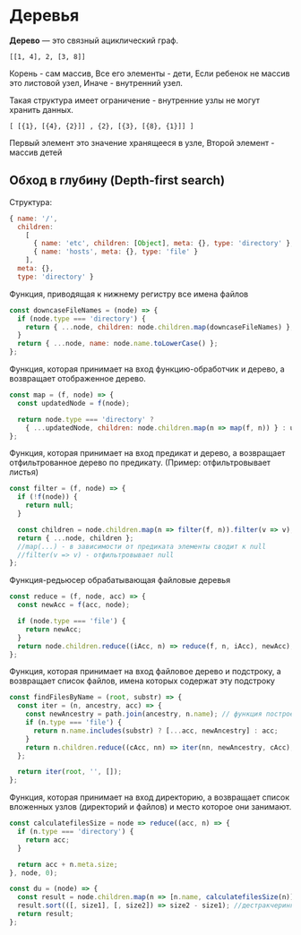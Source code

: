 # Деревья

**Дерево** — это связный ациклический граф.

```[[1, 4], 2, [3, 8]]```

Корень - сам массив,
Все его элементы - дети,
Если ребенок не массив это листовой узел,
Иначе - внутренний узел.

Такая структура имеет ограничение - внутренние узлы не могут хранить данных.

```[ [{1}, [{4}, {2}]] , {2}, [{3}, [{8}, {1}]] ]```

Первый элемент это значение хранящееся в узле,
Второй элемент - массив детей

## Обход в глубину (Depth-first search)

Структура:

```javascript
{ name: '/',
  children: 
    [ 
      { name: 'etc', children: [Object], meta: {}, type: 'directory' },
      { name: 'hosts', meta: {}, type: 'file' } 
    ],
  meta: {},
  type: 'directory' }
```

Функция, приводящая к нижнему регистру все имена файлов

```javascript
const downcaseFileNames = (node) => {
  if (node.type === 'directory') {
    return { ...node, children: node.children.map(downcaseFileNames) };
  }
  return { ...node, name: node.name.toLowerCase() };
};
```

Функция, которая принимает на вход функцию-обработчик и дерево, а возвращает отображенное дерево.

```javascript
const map = (f, node) => {
  const updatedNode = f(node);

  return node.type === 'directory' ?
    { ...updatedNode, children: node.children.map(n => map(f, n)) } : updatedNode;
};
```

Функция, которая принимает на вход предикат и дерево, а возвращает отфильтрованное дерево по предикату. (Пример: отфильтровывает листья)

```javascript
const filter = (f, node) => {
  if (!f(node)) {
    return null;
  }

  const children = node.children.map(n => filter(f, n)).filter(v => v);
  return { ...node, children };
  //map(...) - в зависимости от предиката элементы сводит к null
  //filter(v => v) - отфильтровывает null
};
```

Функция-редьюсер обрабатывающая файловые деревья

```javascript
const reduce = (f, node, acc) => {
  const newAcc = f(acc, node);

  if (node.type === 'file') {
    return newAcc;
  }
  return node.children.reduce((iAcc, n) => reduce(f, n, iAcc), newAcc);
};
```

Функция, которая принимает на вход файловое дерево и подстроку, а возвращает список файлов, имена которых содержат эту подстроку

```javascript
const findFilesByName = (root, substr) => {
  const iter = (n, ancestry, acc) => {
    const newAncestry = path.join(ancestry, n.name); // функция построения путей
    if (n.type === 'file') {
      return n.name.includes(substr) ? [...acc, newAncestry] : acc;
    }
    return n.children.reduce((cAcc, nn) => iter(nn, newAncestry, cAcc), acc);
  };

  return iter(root, '', []);
};
```
Функция, которая принимает на вход директорию, а возвращает список вложенных узлов (директорий и файлов) и место которое они занимают. 

```javascript
const calculatefilesSize = node => reduce((acc, n) => {
  if (n.type === 'directory') {
    return acc;
  }

  return acc + n.meta.size;
}, node, 0);

const du = (node) => {
  const result = node.children.map(n => [n.name, calculatefilesSize(n)]);
  result.sort(([, size1], [, size2]) => size2 - size1); //дестракчеринг
  return result;
};
```